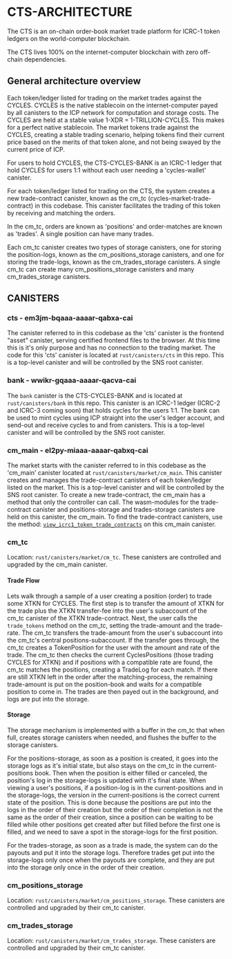 # CTS-ARCHITECTURE

The CTS is an on-chain order-book market trade platform for ICRC-1 token ledgers on the world-computer blockchain.

The CTS lives 100% on the internet-computer blockchain with zero off-chain dependencies.

## General architecture overview
Each token/ledger listed for trading on the market trades against the CYCLES. CYCLES is the native stablecoin on the internet-computer payed by all canisters to the ICP network for computation and storage costs. The CYCLES are held at a stable value 1-XDR = 1-TRILLION-CYCLES. This makes for a perfect native stablecoin.
The market tokens trade against the CYCLES, creating a stable trading scenario, helping tokens find their current price based on the merits of that token alone, and not being swayed by the current price of ICP.

For users to hold CYCLES, the CTS-CYCLES-BANK is an ICRC-1 ledger that hold CYCLES for users 1:1 without each user needing a 'cycles-wallet' canister.

For each token/ledger listed for trading on the CTS, the system creates a new trade-contract canister, known as the cm_tc (cycles-market-trade-contract) in this codebase. This canister facilitates the trading of this token by receiving and matching the orders. 
 
In the cm_tc, orders are known as 'positions' and order-matches are known as 'trades'. A single position can have many trades.
 
Each cm_tc canister creates two types of storage canisters, one for storing the position-logs, known as the cm_positions_storage canisters, and one for storing the trade-logs, known as the cm_trades_storage canisters. A single cm_tc can create many cm_positions_storage canisters and many cm_trades_storage canisters.

## CANISTERS

### cts - em3jm-bqaaa-aaaar-qabxa-cai
The canister referred to in this codebase as the 'cts' canister is the frontend "asset" canister, serving certified frontend files to the browser. 
At this time this is it's only purpose and has no connection to the trading market. The code for this 'cts' canister is located at `rust/canisters/cts` in this repo. This is a top-level canister and will be controlled by the SNS root canister.

### bank - wwikr-gqaaa-aaaar-qacva-cai
The `bank` canister is the CTS-CYCLES-BANK and is located at `rust/canisters/bank` in this repo. This canister is an ICRC-1 ledger (ICRC-2 and ICRC-3 coming soon) that holds cycles for the users 1:1.
The bank can be used to mint cycles using ICP straight into the user's ledger account, and send-out and receive cycles to and from canisters. This is a top-level canister and will be controlled by the SNS root canister.

### cm_main - el2py-miaaa-aaaar-qabxq-cai
The market starts with the canister referred to in this codebase as the 'cm_main' canister located at `rust/canisters/market/cm_main`. This canister creates and manages the trade-contract canisters of each token/ledger listed on the market. This is a top-level canister and will be controlled by the SNS root canister.
To create a new trade-contract, the cm_main has a method that only the controller can call. The wasm-modules for the trade-contract canister and positions-storage and trades-storage canisters are held on this canister, the cm_main.
To find the trade-contract canisters, use the method: [`view_icrc1_token_trade_contracts`](https://dashboard.internetcomputer.org/canister/el2py-miaaa-aaaar-qabxq-cai#view_icrc1_token_trade_contracts) on this cm_main canister.


### cm_tc
Location: `rust/canisters/market/cm_tc`. These canisters are controlled and upgraded by the cm_main canister.

#### Trade Flow
Lets walk through a sample of a user creating a position (order) to trade some XTKN for CYCLES. The first step is to transfer the amount of XTKN for the trade plus the XTKN transfer-fee into the user's subaccount of the cm_tc canister of the XTKN trade-contract. Next, the user calls the `trade_tokens` method on the cm_tc, setting the trade-amount and the trade-rate. The cm_tc transfers the trade-amount from the user's subaccount into the cm_tc's central positions-subaccount. If the transfer goes through, the cm_tc creates a TokenPosition for the user with the amount and rate of the trade. The cm_tc then checks the current CyclesPositions (those trading CYCLES for XTKN) and if positions with a compatible rate are found, the cm_tc matches the positions, creating a TradeLog for each match. If there are still XTKN left in the order after the matching-process, the remaining trade-amount is put on the position-book and waits for a compatible position to come in. The trades are then payed out in the background, and logs are put into the storage.

#### Storage
The storage mechanism is implemented with a buffer in the cm_tc that when full, creates storage canisters when needed, and flushes the buffer to the storage canisters.

For the positions-storage, as soon as a position is created, it goes into the storage logs as it's initial state, but also stays on the cm_tc in the current-positions book. Then when the position is either filled or canceled, the position's log in the storage-logs is updated with it's final state. When viewing a user's positions, if a position-log is in the current-positions and in the storage-logs, the version in the current-positions is the correct current state of the position. This is done because the positions are put into the logs in the order of their creation but the order of their completion is not the same as the order of their creation, since a position can be waiting to be filled while other positions get created after but filled before the first one is filled, and we need to save a spot in the storage-logs for the first position.

For the trades-storage, as soon as a trade is made, the system can do the payouts and put it into the storage logs. Therefore trades get put into the storage-logs only once when the payouts are complete, and they are put into the storage only once in the order of their creation.

### cm_positions_storage
Location: `rust/canisters/market/cm_positions_storage`. These canisters are controlled and upgraded by their cm_tc canister.

### cm_trades_storage
Location: `rust/canisters/market/cm_trades_storage`. These canisters are controlled and upgraded by their cm_tc canister.




